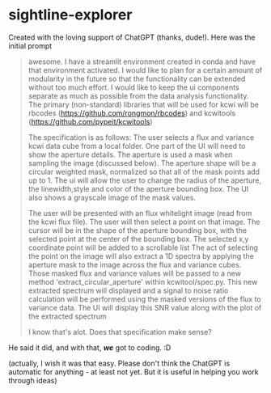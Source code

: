 # sightline-explorer

Created with the loving support of ChatGPT (thanks, dude!). Here was the initial prompt
>awesome. I have a streamlit environment created in conda and have that environment activated. I would like to plan for a certain amount of modularity in the future so that the functionality can be extended without too much effort. I would like to keep the ui components separate as much as possible from the data analysis functionality.
>The primary (non-standard) libraries that will be used for kcwi will be rbcodes (https://github.com/rongmon/rbcodes) and kcwitools (https://github.com/pypeit/kcwitools)
>
>The specification is as follows:
>The user selects a flux and variance kcwi data cube from a local folder. One part of the UI will need to show the aperture details. The aperture is used a mask when sampling the image (discussed below). The aperture shape will be a circular weighted mask, normalized so that all of the mask points add up to 1. The ui will allow the user to change the radius of the aperture, the linewidth,style and color of the aperture bounding box. The UI also shows a grayscale image of the mask values.
>
>The user will be presented with an flux whitelight image (read from the kcwi flux file).  The user will then select a point on that image. The cursor will be in the shape of the aperture bounding box, with the selected point at the center of the bounding box. The selected x,y coordinate point will be added to a scrollable list  The act of selecting the point on the image will also extract a 1D spectra by applying the aperture mask to the image across the flux and variance cubes. Those masked flux and variance values will be passed to a new method 'extract_circular_aperture' within kcwitool/spec.py. This new extracted spectrum will displayed and a signal to noise ratio calculation will be performed using the masked versions of the flux to variance data. The UI will display this SNR value along with the plot of the extracted spectrum
>
>I know that's alot.  Does that specification make sense?

He said it did, and with that, ***we*** got to coding. :D

(actually, I wish it was that easy. Please don't think the ChatGPT is automatic for anything - at least not yet. But it is useful in helping you work through ideas)
